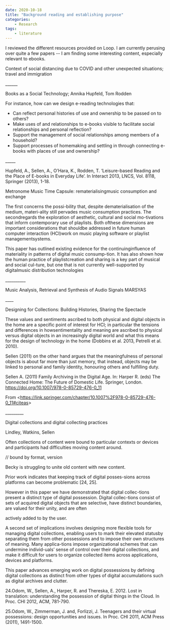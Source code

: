 ```yaml
---
date: 2020-10-18
title: "Background reading and establishing purpose"
categories: 
    - Research
tags:
    - literature
---
```


I reviewed the different resources provided on Loop.
I am currently perusing over quite a few papers -- I am finding some interesting content, especially relevant to ebooks.



<!--StartFragment-->

Context of social distancing due to COVID and other unexpected situations; travel and immigration



\_\_\_\_\_\_



Books as a Social Technology; Annika Hupfeld, Tom Rodden



For instance, how can we design e-reading technologies that:

* Can reflect personal histories of use and ownership to be passed on to others?
* Make uses of and relationships to e-books visible to facilitate social relationships and personal reflection?
* Support the management of social relationships among members of a household?
* Support processes of homemaking and settling in through connecting e-books with places of use and ownership?





\_\_\_\__





Hupfeld, A., Sellen, A., O’Hara, K., Rodden, T. ‘Leisure-based Reading and the Place of E-books in Everyday Life’. In Interact 2013, LNCS, Vol. 8118, Springer (2013), 1-18.







Metronome Music Time Capsule: rematerialisingmusic consumption and exchange



The first concerns the possi-bility that, despite dematerialisation of the medium, materi-ality still pervades music consumption practices. The secondregards the exploration of aesthetic, cultural and social mo-tivations that inform contemporary use of playlists. Both ofthese dimensions are important considerations that shouldbe addressed in future human computer interaction (HCI)work on music playing software or playlist managementsystems.



This paper has outlined existing evidence for the continuinginfluence of materiality in patterns of digital music consump-tion. It has also shown how the human practice of playlistcreation and sharing is a key part of musical and social cul-ture, but one that is not currently well-supported by digitalmusic distribution technologies

\_\_\_\_\_\_\_\_\_\_

Music Analysis, Retrieval and Synthesis of Audio Signals MARSYAS

\_\_\_\_



Designing for Collections: Building Histories, Sharing the Spectacle



These values and sentiments ascribed to both physical and digital objects in the home are a specific point of interest for HCI; in particular the tensions and differences in howsentimentality and meaning are ascribed to physical versus digital objects in an increasingly digital world and what this means for the design of technology in the home (Dobbins et al. 2013, Petrelli et al. 2010).



Sellen (2011) on the other hand argues that the meaningfulness of personal objects is about far more than just memory, that instead, objects may be linked to personal and family identity, honouring others and fulfilling duty.



Sellen A. (2011) Family Archiving in the Digital Age. In: Harper R. (eds) The Connected Home: The Future of Domestic Life. Springer, London. <https://doi.org/10.1007/978-0-85729-476-0_11>



From <<https://link.springer.com/chapter/10.1007%2F978-0-85729-476-0_11#citeas>>



\_\_\_\_\_\_\_\__



Digital collections and digital collecting practices

Lindley, Watkins, Sellen





Often collections of content were bound to particular contexts or devices and participants had difficulties moving content around.

// bound by format, version

Becky is struggling to unite old content with new content.



Prior work indicates that keeping track of digital posses-sions across platforms can become problematic \[24, 25].



However in this paper we have demonstrated that digital collec-tions present a distinct type of digital possession. Digital collec-tions consist of sets of acquired digital objects that are selective, have distinct boundaries, are valued for their unity, and are often

actively added to by the user.



A second set of implications involves designing more flexible tools for managing digital collections, enabling users to mark their elevated statusby separating them from other possessions and to impose their own structures of meaning. Many applica-tions impose organizational schemes that can undermine individ-uals’ sense of control over their digital collections, and make it difficult for users to organize collected items across applications, devices and platforms.



This paper advances emerging work on digital possessions by defining digital collections as distinct from other types of digital accumulations such as digital archives and clutter.



24.Odom, W., Sellen, A., Harper, R. and Thereska, E. 2012. Lost in translation: understanding the possession of digital things in the Cloud. In Proc. CHI 2012, ACM, 781-790.



25.Odom, W., Zimmerman, J. and, Forlizzi, J. Teenagers and their virtual possessions: design opportunities and issues. In Proc. CHI 2011, ACM Press (2011), 1491-1500.





<!--EndFragment-->